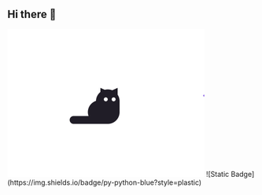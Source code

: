 ## Hi there 👋


<img src="https://github.com/KatKabaev/KatKabaev/blob/main/e5e830f89f8.gif" width="400">
![Static Badge](https://img.shields.io/badge/py-python-blue?style=plastic)
